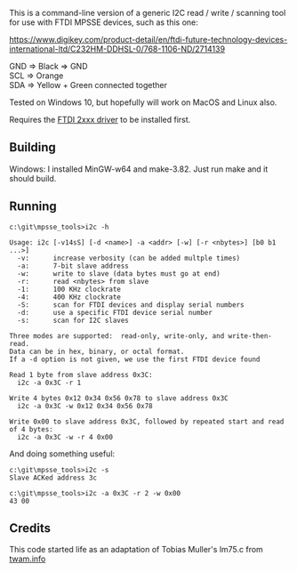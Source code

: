 This is a command-line version of a generic I2C read / write / scanning tool for use with 
FTDI MPSSE devices, such as this one:

https://www.digikey.com/product-detail/en/ftdi-future-technology-devices-international-ltd/C232HM-DDHSL-0/768-1106-ND/2714139

GND => Black => GND  
SCL => Orange  
SDA => Yellow + Green connected together  

Tested on Windows 10, but hopefully will work on MacOS and Linux also.

Requires the [FTDI 2xxx driver](http://www.ftdichip.com/FTDrivers.htm) to be installed first.

## Building

Windows:
I installed MinGW-w64 and make-3.82.  Just run make and it should build.

## Running
```
c:\git\mpsse_tools>i2c -h

Usage: i2c [-v14sS] [-d <name>] -a <addr> [-w] [-r <nbytes>] [b0 b1 ...>]
  -v:      increase verbosity (can be added multple times)
  -a:      7-bit slave address
  -w:      write to slave (data bytes must go at end)
  -r:      read <nbytes> from slave
  -1:      100 KHz clockrate
  -4:      400 KHz clockrate
  -S:      scan for FTDI devices and display serial numbers
  -d:      use a specific FTDI device serial number
  -s:      scan for I2C slaves

Three modes are supported:  read-only, write-only, and write-then-read.
Data can be in hex, binary, or octal format.
If a -d option is not given, we use the first FTDI device found

Read 1 byte from slave address 0x3C:
  i2c -a 0x3C -r 1

Write 4 bytes 0x12 0x34 0x56 0x78 to slave address 0x3C
  i2c -a 0x3C -w 0x12 0x34 0x56 0x78

Write 0x00 to slave address 0x3C, followed by repeated start and read of 4 bytes:
  i2c -a 0x3C -w -r 4 0x00

```

And doing something useful:

```
c:\git\mpsse_tools>i2c -s
Slave ACKed address 3c

c:\git\mpsse_tools>i2c -a 0x3C -r 2 -w 0x00
43 00
```

## Credits
This code started life as an adaptation of Tobias Muller's lm75.c from [twam.info](https://www.twam.info/hardware/i%C2%B2c-via-usb-on-os-x-using-ft232h)
